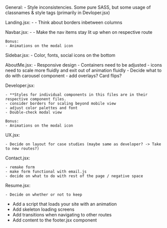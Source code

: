 <!-- General Notes on Project: -->

General:
    - Style inconsistencies.  Some pure SASS, but some usage of classnames & style tags (primarily in Devloper.jsx)

Landing.jsx:
    - <!-- TODO: Double check the responsive design -->
    - Think about borders inbetween columns

Navbar.jsx:
    - <!-- TODO:  -->
    - Make the nav items stay lit up when on respective route

    Bonus:
    - Animations on the modal icon

Sidebar.jsx:
    - <!-- TODO: --> Color, fonts, social icons on the bottom

AboutMe.jsx:
    <!-- TODO: -->
    - Responsive design
    - Containers need to be adjusted
    - icons need to scale more fluidly and exit out of animation fluidly
    - Decide what to do with carousel component - add overlays? Card flips?

Developer.jsx: <!-- TODO: -->

    - **Styles for individual components in this files are in their respective component files.
    - consider borders for scaling beyond mobile view
    - adjust color palettes and font
    - Double-check modal view

    Bonus:
    - Animations on the modal icon

UX.jsx: <!-- TODO: -->

    - Decide on layout for case studies (maybe same as developer? -> Take to new routes?)

Contact.jsx: <!-- TODO: -->

    - remake form
    - make form functional with email.js
    - decide on what to do with rest of the page / negative space

Resume.jsx: <!-- TODO: -->

    - Decide on whether or not to keep

<!-- TODO: -->
- Add a script that loads your site with an animation
- Add skeleton loading screens
- Add transitions when navigating to other routes
- Add content to the footer.jsx component


